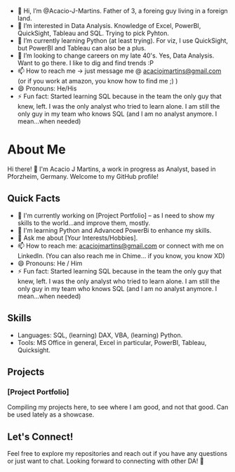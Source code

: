 - 👋 Hi, I’m @Acacio-J-Martins. Father of 3, a foreing guy living in a foreign land.
- 👀 I’m interested in Data Analysis. Knowledge of Excel, PowerBI, QuickSight, Tableau and SQL. Trying to pick Pyhton. 
- 🌱 I’m currently learning Python (at least trying). For viz, I use QuickSight, but PowerBI and Tableau can also be a plus.
- 💞️ I’m looking to change careers on my late 40's. Yes, Data Analysis. Want to go there. I like to dig and find trends :P
- 📫 How to reach me -> just message me @ acaciojmartins@gmail.com (or if you work at amazon, you know how to find me ;) )
- 😄 Pronouns: He/His
- ⚡ Fun fact: Started learning SQL because in the team the only guy that knew, left. I was the only analyst who tried to learn alone. I am still the only guy in my team who knows SQL (and I am no analyst anymore. I mean...when needed)

<!---
Acacio-J-Martins/Acacio-J-Martins is a ✨ special ✨ repository because its `README.md` (this file) appears on your GitHub profile.
You can click the Preview link to take a look at your changes.
--->

# About Me

Hi there! 👋 I'm Acacio J Martins, a work in progress as Analyst, based in Pforzheim, Germany. Welcome to my GitHub profile!

## Quick Facts

- 🔭 I'm currently working on [Project Portfolio] – as I need to show my skills to the world...and improve them, mostly.
- 🌱 I'm learning Python and Advanced PowerBi to enhance my skills.
- 💬 Ask me about [Your Interests/Hobbies].
- 📫 How to reach me: acaciojmartins@gmail.com or connect with me on LinkedIn. (You can also reach me in  Chime... if you know, you know XD)
- 😄 Pronouns: He / Him
- ⚡ Fun fact: Started learning SQL because in the team the only guy that knew, left. I was the only analyst who tried to learn alone. I am still the only guy in my team who knows SQL (and I am no analyst anymore. I mean...when needed)

## Skills

- Languages: SQL, (learning) DAX, VBA, (learning) Python.
- Tools: MS Office in general, Excel in particular, PowerBI, Tableau, Quicksight.

## Projects

### [Project Portfolio]

Compiling my projects here, to see where I am good, and not that good. Can be used lately as a showcase.

## Let's Connect!

Feel free to explore my repositories and reach out if you have any questions or just want to chat. Looking forward to connecting with other DA! 🚀
